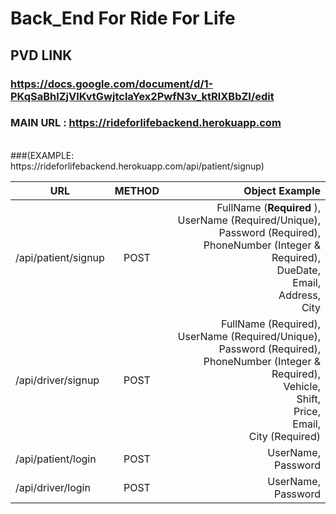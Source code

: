 # Back_End For Ride For Life

## PVD LINK

### https://docs.google.com/document/d/1-PKqSaBhlZjVlKvtGwjtclaYex2PwfN3v_ktRlXBbZI/edit

### MAIN URL : https://rideforlifebackend.herokuapp.com 
<br/>
###(EXAMPLE: https://rideforlifebackend.herokuapp.com/api/patient/signup)

| URL  | METHOD | Object Example |
| ---- | :----: | ---------------: |
| /api/patient/signup |  POST  |  FullName (<strong>Required </strong>),<br/> UserName (Required/Unique),<br/> Password (Required), <br/> PhoneNumber (Integer & Required),<br/> DueDate,<br/> Email,<br/> Address,<br/> City       |
| /api/driver/signup |  POST  |  FullName (Required),<br/> UserName (Required/Unique),<br/> Password (Required), <br/> PhoneNumber (Integer & Required),<br/> Vehicle,<br/> Shift,<br/> Price,<br/> Email, <br/> City (Required)       |
| /api/patient/login |  POST  |     UserName, <br/> Password             |
| /api/driver/login |  POST  |     UserName, <br/> Password             |
